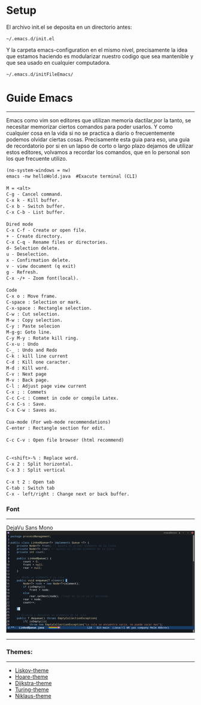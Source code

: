 # Setup
El archivo init.el se deposita en un directorio antes:
~~~
~/.emacs.d/init.el
~~~
Y la carpeta emacs-configuration en el mismo nivel, precisamente la idea que estamos haciendo 
es modularizar nuestro codigo que sea mantenible y que sea usado en cualquier computadora.

~~~
~/.emacs.d/initFileEmacs/
~~~

# Guide Emacs
---
Emacs como vim son editores que utilizan memoria dactilar,por la tanto, se necesitar memorizar ciertos comandos para poder usarlos. Y como cualquier cosa en la vida si no se practica a diario o frecuentemente podemos olvidar ciertas cosas. Precisamente esta guia para eso, una guia de recordatorio por si en un lapso de corto o largo plazo dejamos de utilizar estos editores, volvamos a recordar los comandos, que en lo personal son los que frecuente utilizo.

~~~
(no-system-windows = nw)
emacs -nw helloWold.java  #Exacute terminal (CLI)

M = <alt>
C-g - Cancel command.
C-x k - Kill buffer.
C-x b - Switch buffer.
C-x C-b - List buffer.

Dired mode
C-x C-f - Create or open file.
+ - Create directory.
C-x C-q - Rename files or directories.
d- Selection delete.
u - Deselection.
x - Confirmation delete.
v - view document (q exit)
g - Refresh.
C-x -/+ - Zoom font(local).

Code 
C-x o : Move frame.
C-space : Selection or mark.
C-x-space : Rectangle selection.
C-w : Cut selection.
M-w : Copy selection.
C-y : Paste selecion
M-g-g: Goto line.
C-y M-y : Rotate kill ring.
C-x-u : Undo
C-_ : Undo and Redo 
C-k : kill line current
C-d : Kill one caracter.
M-d : Kill word.
C-v : Next page
M-v : Back page.
C-l : Adjust page view current
C-x ; : Commets
C-c C-c : Commet in code or compile Latex.
C-x C-s : Save.
C-x C-w : Saves as.

Cua-mode (For web-mode recommendations)
C-enter : Rectangle section for edit.

C-c C-v : Open file browser (html recommend)


C-<shift>-% : Replace word.
C-x 2 : Split horizontal.
C-x 3 : Split vertical

C-x t 2 : Open tab
C-tab : Switch tab
C-x - left/right : Change next or back buffer.

~~~

### Font
---
DejaVu Sans Mono
![Linked in java](./myThemes/img/FogusPersonalizadoDroidSansMono2.png)

---

### Themes:
---
- [Liskov-theme](https://github.com/GuillermoGAndres/Liskov-theme)
- [Hoare-theme](https://github.com/GuillermoGAndres/Hoare-theme)
- [Dijkstra-theme](https://github.com/GuillermoGAndres/Dijkstra-theme)
- [Turing-theme](https://github.com/GuillermoGAndres/Turing-theme)
- [Niklaus-theme](https://github.com/GuillermoGAndres/Niklaus-theme)
